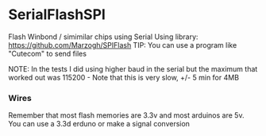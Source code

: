 SerialFlashSPI
===

Flash Winbond / simimilar chips using Serial
Using library: https://github.com/Marzogh/SPIFlash
TIP: You can use a program like "Cutecom" to send files 

NOTE: In the tests I did using higher baud in the serial but the maximum 
that worked out was 115200 - Note that this is very slow, +/- 5 min for 4MB

### Wires
Remember that most flash memories are 3.3v and most arduinos are 5v.
You can use a 3.3d erduno or make a signal conversion



